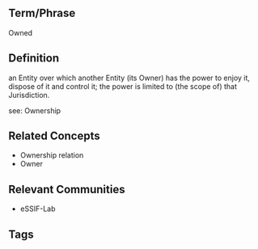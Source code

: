 ## Term/Phrase
Owned

## Definition
an Entity over which another Entity (its Owner) has the power to enjoy it, dispose of it and control it; the power is limited to (the scope of) that Jurisdiction.

see: Ownership

## Related Concepts
- Ownership relation
- Owner
## Relevant Communities
- eSSIF-Lab

## Tags

